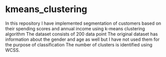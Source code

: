# kmeans_clustering
In this repository I have implemented segmentation of customers based on their spending scores and annual income using k-means clustering algorithm
The dataset consists of 200 data point
The original dataset has information about the gender and age as well but I have not used them for the purpose of classification
The number of clusters is identified using WCSS.
